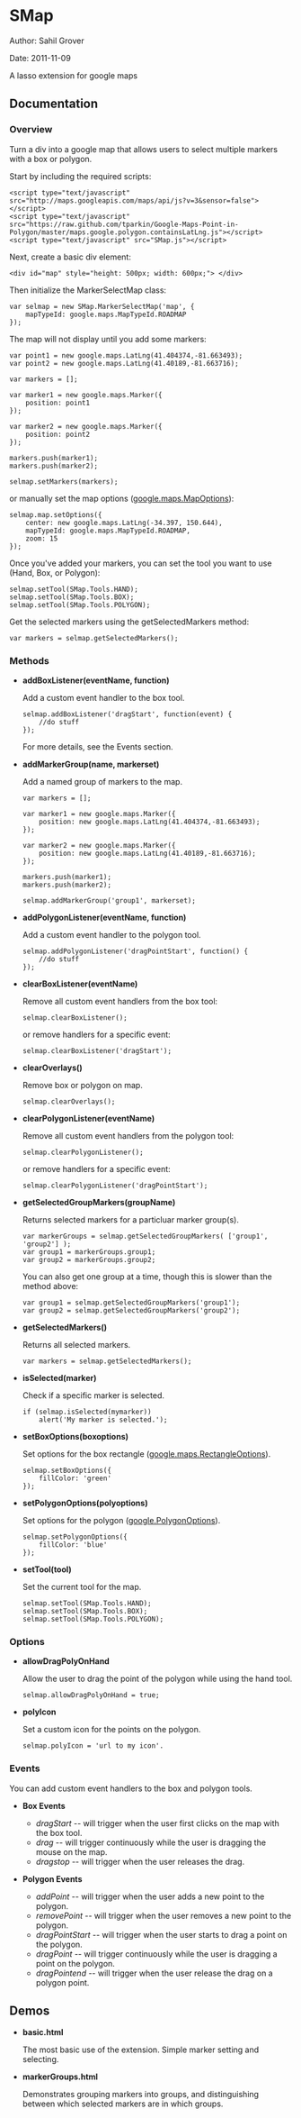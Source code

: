 SMap
====

Author:	Sahil Grover

Date:	2011-11-09

A lasso extension for google maps

Documentation
-------------

### Overview

Turn a div into a google map that allows users to select multiple markers with a box or polygon.

Start by including the required scripts:

	<script type="text/javascript" src="http://maps.googleapis.com/maps/api/js?v=3&sensor=false"></script>
	<script type="text/javascript" src="https://raw.github.com/tparkin/Google-Maps-Point-in-Polygon/master/maps.google.polygon.containsLatLng.js"></script>
	<script type="text/javascript" src="SMap.js"></script>

Next, create a basic div element:

    <div id="map" style="height: 500px; width: 600px;"> </div>
    
Then initialize the MarkerSelectMap class:

	var selmap = new SMap.MarkerSelectMap('map', {
		mapTypeId: google.maps.MapTypeId.ROADMAP
	});
    
The map will not display until you add some markers:

	var point1 = new google.maps.LatLng(41.404374,-81.663493);
	var point2 = new google.maps.LatLng(41.40189,-81.663716);
	
	var markers = [];
	
	var marker1 = new google.maps.Marker({
		position: point1
	});
	
	var marker2 = new google.maps.Marker({
		position: point2
	});
	
	markers.push(marker1);
	markers.push(marker2);
	
	selmap.setMarkers(markers);
	
or manually set the map options ([google.maps.MapOptions](http://code.google.com/apis/maps/documentation/javascript/reference.html#MapOptions)):

	selmap.map.setOptions({
		center: new google.maps.LatLng(-34.397, 150.644),
		mapTypeId: google.maps.MapTypeId.ROADMAP,
		zoom: 15
	});
	
Once you've added your markers, you can set the tool you want to use (Hand, Box, or Polygon):

	selmap.setTool(SMap.Tools.HAND);
	selmap.setTool(SMap.Tools.BOX);
	selmap.setTool(SMap.Tools.POLYGON);
	
Get the selected markers using the getSelectedMarkers method:

	var markers = selmap.getSelectedMarkers();
	


### Methods

*	**addBoxListener(eventName, function)**
	
	Add a custom event handler to the box tool.
	
		selmap.addBoxListener('dragStart', function(event) {
			//do stuff
		});
		
	For more details, see the Events section.
	
	
	
*	**addMarkerGroup(name, markerset)**

	Add a named group of markers to the map.
	
		var markers = [];

		var marker1 = new google.maps.Marker({
			position: new google.maps.LatLng(41.404374,-81.663493);
		});
		
		var marker2 = new google.maps.Marker({
			position: new google.maps.LatLng(41.40189,-81.663716);
		});
		
		markers.push(marker1);
		markers.push(marker2);
		
		selmap.addMarkerGroup('group1', markerset);
		
		
		
*	**addPolygonListener(eventName, function)**

	Add a custom event handler to the polygon tool.
	
		selmap.addPolygonListener('dragPointStart', function() {
			//do stuff
		});
		
		
		
*	**clearBoxListener(eventName)**

	Remove all custom event handlers from the box tool:
	
		selmap.clearBoxListener();
		
	or remove handlers for a specific event:
	
		selmap.clearBoxListener('dragStart');
		
*	**clearOverlays()**

	Remove box or polygon on map.
	
		selmap.clearOverlays();
		

*	**clearPolygonListener(eventName)**

	Remove all custom event handlers from the polygon tool:
	
		selmap.clearPolygonListener();
		
	or remove handlers for a specific event:
	
		selmap.clearPolygonListener('dragPointStart');
		
		

*	**getSelectedGroupMarkers(groupName)**

	Returns selected markers for a particluar marker group(s).
	
		var markerGroups = selmap.getSelectedGroupMarkers( ['group1', 'group2'] );
		var group1 = markerGroups.group1;
		var group2 = markerGroups.group2;
		
	You can also get one group at a time, though this is slower than the method above:
	
		var group1 = selmap.getSelectedGroupMarkers('group1');
		var group2 = selmap.getSelectedGroupMarkers('group2');
		


*	**getSelectedMarkers()**

	Returns all selected markers.
	
		var markers = selmap.getSelectedMarkers();
		
	

*	**isSelected(marker)**

	Check if a specific marker is selected.
	
		if (selmap.isSelected(mymarker))
			alert('My marker is selected.');
			
	

*	**setBoxOptions(boxoptions)**

	Set options for the box rectangle ([google.maps.RectangleOptions](http://code.google.com/apis/maps/documentation/javascript/reference.html#RectangleOptions)).
	
		selmap.setBoxOptions({
			fillColor: 'green'
		});
		
		

*	**setPolygonOptions(polyoptions)**

	Set options for the polygon ([google.PolygonOptions](http://code.google.com/apis/maps/documentation/javascript/reference.html#PolygonOptions)).
	
		selmap.setPolygonOptions({
			fillColor: 'blue'
		});



*	**setTool(tool)**

	Set the current tool for the map.
	
		selmap.setTool(SMap.Tools.HAND);
		selmap.setTool(SMap.Tools.BOX);
		selmap.setTool(SMap.Tools.POLYGON);
		
		
		
### Options

*	**allowDragPolyOnHand**

	Allow the user to drag the point of the polygon while using the hand tool.
	
		selmap.allowDragPolyOnHand = true;
		
*	**polyIcon**

	Set a custom icon for the points on the polygon.
	
		selmap.polyIcon = 'url to my icon'.
		


### Events

You can add custom event handlers to the box and polygon tools.
	
*	**Box Events**

	*	_dragStart_ -- will trigger when the user first clicks on the map with the box tool.
	*	_drag_ -- will trigger continuously while the user is dragging the mouse on the map.
	*	_dragstop_ -- will trigger when the user releases the drag.
	
*	**Polygon Events**

	*	_addPoint_ -- will trigger when the user adds a new point to the polygon.
	*	_removePoint_ -- will trigger when the user removes a new point to the polygon.
	*	_dragPointStart_ -- will trigger when the user starts to drag a point on the polygon.
	*	_dragPoint_ -- will trigger continuously while the user is dragging a point on the polygon.
	*	_dragPointend_ -- will trigger when the user release the drag on a polygon point.
	
	

Demos
-----

*	**basic.html**

	The most basic use of the extension.  Simple marker setting and selecting.
	
*	**markerGroups.html**

	Demonstrates grouping markers into groups, and distinguishing between which selected markers are in which groups.
	

